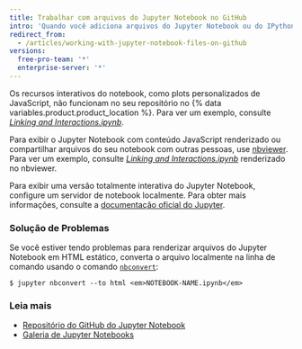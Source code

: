 ```yaml
---
title: Trabalhar com arquivos do Jupyter Notebook no GitHub
intro: 'Quando você adiciona arquivos do Jupyter Notebook ou do IPython Notebook com uma extensão *.ipynb* no {% data variables.product.product_location %}, eles são renderizados como arquivos HTML estáticos no repositório.'
redirect_from:
  - /articles/working-with-jupyter-notebook-files-on-github
versions:
  free-pro-team: '*'
  enterprise-server: '*'
---
```



Os recursos interativos do notebook, como plots personalizados de JavaScript, não funcionam no seu repositório no {% data variables.product.product_location %}. Para ver um exemplo, consulte [*Linking and Interactions.ipynb*](https://github.com/bokeh/bokeh-notebooks/blob/master/tutorial/06%20-%20Linking%20and%20Interactions.ipynb).

Para exibir o Jupyter Notebook com conteúdo JavaScript renderizado ou compartilhar arquivos do seu notebook com outras pessoas, use [nbviewer](https://nbviewer.jupyter.org/). Para ver um exemplo, consulte [*Linking and Interactions.ipynb*](https://nbviewer.jupyter.org/github/bokeh/bokeh-notebooks/blob/master/tutorial/06%20-%20Linking%20and%20Interactions.ipynb) renderizado no nbviewer.

Para exibir uma versão totalmente interativa do Jupyter Notebook, configure um servidor de notebook localmente. Para obter mais informações, consulte a [documentação oficial do Jupyter](http://jupyter.readthedocs.io/en/latest/index.html).

### Solução de Problemas

Se você estiver tendo problemas para renderizar arquivos do Jupyter Notebook em HTML estático, converta o arquivo localmente na linha de comando usando o comando [`nbconvert`](https://github.com/jupyter/nbconvert):

```shell
$ jupyter nbconvert --to html <em>NOTEBOOK-NAME.ipynb</em>
```

### Leia mais

- [Repositório do GitHub do Jupyter Notebook](https://github.com/jupyter/jupyter_notebook)
- [Galeria de Jupyter Notebooks](https://github.com/jupyter/jupyter/wiki/A-gallery-of-interesting-Jupyter-Notebooks)
